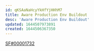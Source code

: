 ```yaml
---
id: qKSAaNaHcyYkHfYjHHhM7
title: Aware Production Env Buildout
desc: 'Aware Production Env Buildout'
updated: 1644507973891
created: 1644506367350
---
```


[SF#00001732](https://alogent.lightning.force.com/lightning/r/DC_Request__c/a751S0000008VBXQA2/view)  

